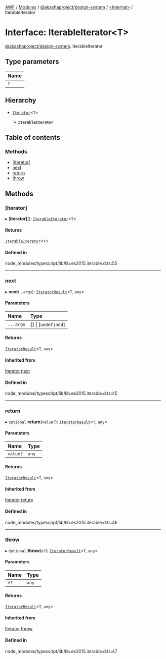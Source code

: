 [AWF](../README.md) / [Modules](../modules.md) / [@akashaproject/design-system](../modules/akashaproject_design_system.md) / [<internal\>](../modules/akashaproject_design_system._internal_.md) / IterableIterator

# Interface: IterableIterator<T\>

[@akashaproject/design-system](../modules/akashaproject_design_system.md).[<internal>](../modules/akashaproject_design_system._internal_.md).IterableIterator

## Type parameters

| Name |
| :------ |
| `T` |

## Hierarchy

- [`Iterator`](akashaproject_design_system._internal_.Iterator.md)<`T`\>

  ↳ **`IterableIterator`**

## Table of contents

### Methods

- [[iterator]](akashaproject_design_system._internal_.IterableIterator.md#[iterator])
- [next](akashaproject_design_system._internal_.IterableIterator.md#next)
- [return](akashaproject_design_system._internal_.IterableIterator.md#return)
- [throw](akashaproject_design_system._internal_.IterableIterator.md#throw)

## Methods

### [iterator]

▸ **[iterator]**(): [`IterableIterator`](akashaproject_design_system._internal_.IterableIterator.md)<`T`\>

#### Returns

[`IterableIterator`](akashaproject_design_system._internal_.IterableIterator.md)<`T`\>

#### Defined in

node_modules/typescript/lib/lib.es2015.iterable.d.ts:55

___

### next

▸ **next**(...`args`): [`IteratorResult`](../modules/akashaproject_design_system._internal_.md#iteratorresult)<`T`, `any`\>

#### Parameters

| Name | Type |
| :------ | :------ |
| `...args` | [] \| [`undefined`] |

#### Returns

[`IteratorResult`](../modules/akashaproject_design_system._internal_.md#iteratorresult)<`T`, `any`\>

#### Inherited from

[Iterator](akashaproject_design_system._internal_.Iterator.md).[next](akashaproject_design_system._internal_.Iterator.md#next)

#### Defined in

node_modules/typescript/lib/lib.es2015.iterable.d.ts:45

___

### return

▸ `Optional` **return**(`value?`): [`IteratorResult`](../modules/akashaproject_design_system._internal_.md#iteratorresult)<`T`, `any`\>

#### Parameters

| Name | Type |
| :------ | :------ |
| `value?` | `any` |

#### Returns

[`IteratorResult`](../modules/akashaproject_design_system._internal_.md#iteratorresult)<`T`, `any`\>

#### Inherited from

[Iterator](akashaproject_design_system._internal_.Iterator.md).[return](akashaproject_design_system._internal_.Iterator.md#return)

#### Defined in

node_modules/typescript/lib/lib.es2015.iterable.d.ts:46

___

### throw

▸ `Optional` **throw**(`e?`): [`IteratorResult`](../modules/akashaproject_design_system._internal_.md#iteratorresult)<`T`, `any`\>

#### Parameters

| Name | Type |
| :------ | :------ |
| `e?` | `any` |

#### Returns

[`IteratorResult`](../modules/akashaproject_design_system._internal_.md#iteratorresult)<`T`, `any`\>

#### Inherited from

[Iterator](akashaproject_design_system._internal_.Iterator.md).[throw](akashaproject_design_system._internal_.Iterator.md#throw)

#### Defined in

node_modules/typescript/lib/lib.es2015.iterable.d.ts:47
